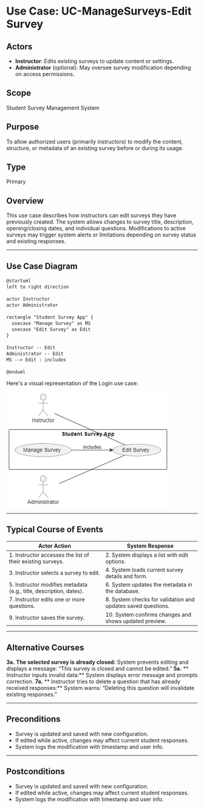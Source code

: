 # Use Case: UC-ManageSurveys-Edit Survey

## Actors
- **Instructor**: Edits existing surveys to update content or settings.
- **Administrator** (optional): May oversee survey modification depending on access permissions.

## Scope
Student Survey Management System

## Purpose
To allow authorized users (primarily instructors) to modify the content, structure, or metadata of an existing survey before or during its usage.

## Type
Primary

## Overview
This use case describes how instructors can edit surveys they have previously created. The system allows changes to survey title, description, opening/closing dates, and individual questions. Modifications to active surveys may trigger system alerts or limitations depending on survey status and existing responses.

---

## Use Case Diagram

```plantuml
@startuml
left to right direction

actor Instructor
actor Administrator

rectangle "Student Survey App" {
  usecase "Manage Survey" as MS
  usecase "Edit Survey" as Edit
}

Instructor -- Edit
Administrator -- Edit
MS --> Edit : includes

@enduml
```

Here's a visual representation of the Login use case:

![UC-ManageSurveys-Edit Survey](image-2.png)

---

## Typical Course of Events

| Actor Action                                                       | System Response                                              |
| ------------------------------------------------------------------ | ------------------------------------------------------------ |
| 1. Instructor accesses the list of their existing surveys.         | 2. System displays a list with edit options.                 |
| 3. Instructor selects a survey to edit.                            | 4. System loads current survey details and form.             |
| 5. Instructor modifies metadata (e.g., title, description, dates). | 6. System updates the metadata in the database.              |
| 7. Instructor edits one or more questions.                         | 8. System checks for validation and updates saved questions. |
| 9. Instructor saves the survey.                                    | 10. System confirms changes and shows updated preview.       |


---

## Alternative Courses

**3a.** **The selected survey is already closed:** System prevents editing and displays a message: “This survey is closed and cannot be edited.”
**5a.** ** Instructor inputs invalid data:** System displays error message and prompts correction.
**7a.** ** Instructor tries to delete a question that has already received responses:** System warns: “Deleting this question will invalidate existing responses.”


---

## Preconditions

- Survey is updated and saved with new configuration.
- If edited while active, changes may affect current student responses.
- System logs the modification with timestamp and user info.

---

## Postconditions

- Survey is updated and saved with new configuration.
- If edited while active, changes may affect current student responses.
- System logs the modification with timestamp and user info.

